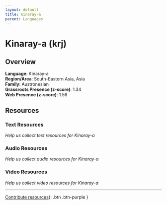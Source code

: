 ```yaml
---
layout: default
title: Kinaray-a
parent: Languages
---
```


# Kinaray-a (krj)

## Overview

**Language**: Kinaray-a  
**Region/Area**: South-Eastern Asia, Asia  
**Family**: Austronesian  
**Grassroots Presence (z-score)**: 1.34  
**Web Presence (z-score)**: 1.56  

## Resources

### Text Resources
*Help us collect text resources for Kinaray-a*

### Audio Resources
*Help us collect audio resources for Kinaray-a*

### Video Resources
*Help us collect video resources for Kinaray-a*

---

[Contribute resources](https://forms.office.com/e/1SfLJx3u1r){: .btn .btn-purple }
